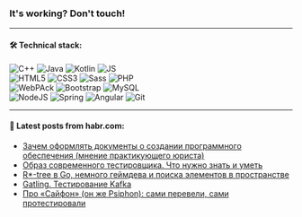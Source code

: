 ### It's working? Don't touch!

---

#### 🛠️ Technical stack:

![C++](https://img.shields.io/badge/C++-informational?logo=c%2B%2B&style=flat&logoColor=white&color=9C033A)
![Java](https://img.shields.io/badge/Java-informational?logo=java&style=flat&logoColor=white&color=007396)
![Kotlin](https://img.shields.io/badge/Kotlin-informational?logo=Kotlin&style=flat&logoColor=white&color=0095D5)
![JS](https://img.shields.io/badge/JS-informational?logo=javaScript&style=flat&logoColor=black&color=F7Df1E) <br>
![HTML5](https://img.shields.io/badge/HTML5-informational?logo=html5&style=flat&logoColor=white&color=E34F26)
![CSS3](https://img.shields.io/badge/CSS3-informational?logo=css3&style=flat&logoColor=white&color=157286)
![Sass](https://img.shields.io/badge/Saas-informational?logo=sass&style=flat&logoColor=white&color=hotpink)
![PHP](https://img.shields.io/badge/PHP-informational?logo=php&style=flat&logoColor=white&color=777BB4) <br>
![WebPAck](https://img.shields.io/badge/WebPack-informational?logo=webPack&style=flat&logoColor=white&color=FF6F00)
![Bootstrap](https://img.shields.io/badge/Bootstrap-informational?logo=Bootstrap&style=flat&logoColor=white&color=7952B3)
![MySQL](https://img.shields.io/badge/MySQL-informational?logo=MySQL&style=flat&logoColor=white&color=00f) <br>
![NodeJS](https://img.shields.io/badge/NodeJS-informational?logo=node.js&style=flat&logoColor=white&color=43853D)
![Spring](https://img.shields.io/badge/Spring-informational?logo=Spring&style=flat&logoColor=white&color=0A9EDC)
![Angular](https://img.shields.io/badge/Vue-informational?logo=vue.js&style=flat&logoColor=white&color=red)
![Git](https://img.shields.io/badge/Git-informational?logo=git&style=flat&logoColor=white&color=darkorange)

___

#### 💬 Latest posts from habr.com:

<!-- BLOG-POST-LIST:START -->
- [Зачем оформлять документы о создании программного обеспечения &lpar;мнение практикующего юриста&rpar;](https://habr.com/ru/post/666970/?utm_source=habrahabr&utm_medium=rss&utm_campaign=666970)
- [Образ современного тестировщика. Что нужно знать и уметь](https://habr.com/ru/post/666930/?utm_source=habrahabr&utm_medium=rss&utm_campaign=666930)
- [R*-tree в Go, немного геймдева и поиска элементов в пространстве](https://habr.com/ru/post/666904/?utm_source=habrahabr&utm_medium=rss&utm_campaign=666904)
- [Gatling. Тестирование Kafka](https://habr.com/ru/post/666886/?utm_source=habrahabr&utm_medium=rss&utm_campaign=666886)
- [Про «Сайфон» &lpar;он же Psiphon&rpar;: сами перевели, сами протестировали](https://habr.com/ru/post/666880/?utm_source=habrahabr&utm_medium=rss&utm_campaign=666880)
<!-- BLOG-POST-LIST:END -->
